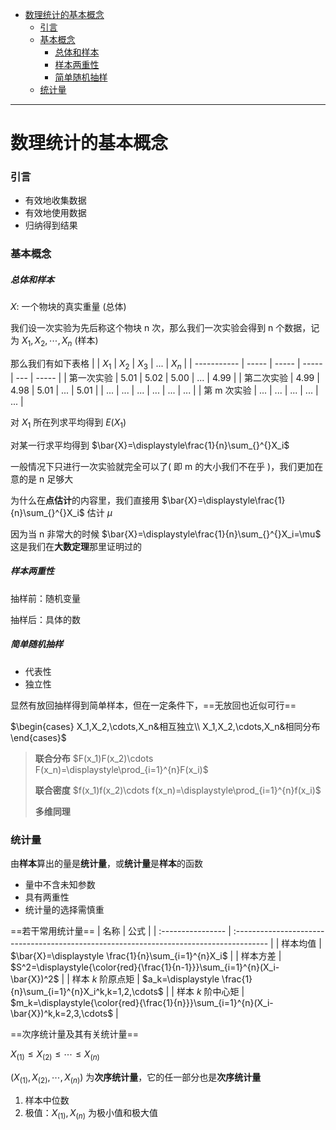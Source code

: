 - [数理统计的基本概念](#数理统计的基本概念)
    - [引言](#引言)
    - [基本概念](#基本概念)
        - [总体和样本](#总体和样本)
        - [样本两重性](#样本两重性)
        - [简单随机抽样](#简单随机抽样)
    - [统计量](#统计量)

---

# 数理统计的基本概念
### 引言
* 有效地收集数据
* 有效地使用数据
* 归纳得到结果

### 基本概念
##### 总体和样本
$X$: 一个物块的真实重量 (总体)

我们设一次实验为先后称这个物块 n 次，那么我们一次实验会得到 n 个数据，记为 $X_1,X_2,\cdots,X_n$ (样本)

那么我们有如下表格
|             | $X_1$ | $X_2$ | $X_3$ | ... | $X_n$ |
| ----------- | ----- | ----- | ----- | --- | ----- |
| 第一次实验  | 5.01  | 5.02  | 5.00  | ... | 4.99  |
| 第二次实验  | 4.99  | 4.98  | 5.01  | ... | 5.01  |
| ...         | ...   | ...   | ...   | ... | ...   |
| 第 m 次实验 | ...   | ...   | ...   | ... | ...   |


对 $X_1$ 所在列求平均得到 $E(X_1)$

对某一行求平均得到 $\bar{X}=\displaystyle\frac{1}{n}\sum_{}^{}X_i$

一般情况下只进行一次实验就完全可以了( 即 m 的大小我们不在乎 )，我们更加在意的是 n 足够大

为什么在**点估计**的内容里，我们直接用 $\bar{X}=\displaystyle\frac{1}{n}\sum_{}^{}X_i$ 估计 $\mu$

因为当 n 非常大的时候 $\bar{X}=\displaystyle\frac{1}{n}\sum_{}^{}X_i=\mu$ 这是我们在**大数定理**那里证明过的

##### 样本两重性
抽样前：随机变量

抽样后：具体的数

##### 简单随机抽样
* 代表性
* 独立性

显然有放回抽样得到简单样本，但在一定条件下，==无放回也近似可行==

$\begin{cases}
X_1,X_2,\cdots,X_n&相互独立\\
X_1,X_2,\cdots,X_n&相同分布
\end{cases}$

> **联合分布**
> $F(x_1)F(x_2)\cdots F(x_n)=\displaystyle\prod_{i=1}^{n}F(x_i)$
> 
> **联合密度**
> $f(x_1)f(x_2)\cdots f(x_n)=\displaystyle\prod_{i=1}^{n}f(x_i)$
> 
> **多维同理**

### 统计量
由**样本**算出的量是**统计量**，或**统计量**是**样本**的函数
* 量中不含未知参数
* 具有两重性
* 统计量的选择需慎重

==若干常用统计量==
| 名称              | 公式                                                                                    |
| :---------------- | :-------------------------------------------------------------------------------------- |
| 样本均值          | $\bar{X}=\displaystyle \frac{1}{n}\sum_{i=1}^{n}X_i$                                    |
| 样本方差          | $S^2=\displaystyle{\color{red}{\frac{1}{n-1}}}\sum_{i=1}^{n}(X_i-\bar{X})^2$            |
| 样本 $k$ 阶原点矩 | $a_k=\displaystyle \frac{1}{n}\sum_{i=1}^{n}X_i^k,k=1,2,\cdots$                         |
| 样本 $k$ 阶中心矩 | $m_k=\displaystyle{\color{red}{\frac{1}{n}}}\sum_{i=1}^{n}(X_i-\bar{X})^k,k=2,3,\cdots$ |

==次序统计量及其有关统计量==

$X_{(1)} \leq X_{(2)} \leq \cdots \leq X_{(n)}$

$(X_{(1)} , X_{(2)} , \cdots , X_{(n)})$ 为**次序统计量**，它的任一部分也是**次序统计量**

1. 样本中位数
2. 极值：$X_{(1)},X_{(n)}$ 为极小值和极大值